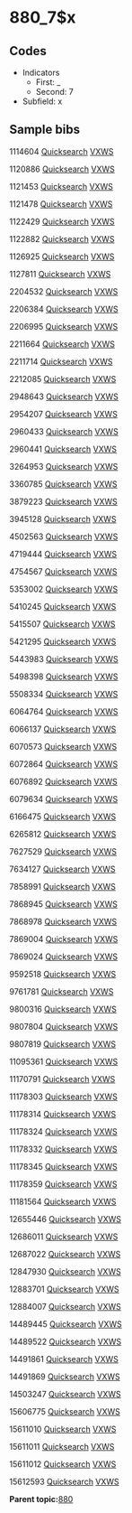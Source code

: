 # 880\_7$x

## Codes

-   Indicators
    -   First: \_
    -   Second: 7
-   Subfield: x

## Sample bibs

1114604 [Quicksearch](https://search.library.yale.edu/catalog/1114604) [VXWS](http://prodorbis.library.yale.edu:7014/vxws/GetHoldingsService?bibId=1114604)

1120886 [Quicksearch](https://search.library.yale.edu/catalog/1120886) [VXWS](http://prodorbis.library.yale.edu:7014/vxws/GetHoldingsService?bibId=1120886)

1121453 [Quicksearch](https://search.library.yale.edu/catalog/1121453) [VXWS](http://prodorbis.library.yale.edu:7014/vxws/GetHoldingsService?bibId=1121453)

1121478 [Quicksearch](https://search.library.yale.edu/catalog/1121478) [VXWS](http://prodorbis.library.yale.edu:7014/vxws/GetHoldingsService?bibId=1121478)

1122429 [Quicksearch](https://search.library.yale.edu/catalog/1122429) [VXWS](http://prodorbis.library.yale.edu:7014/vxws/GetHoldingsService?bibId=1122429)

1122882 [Quicksearch](https://search.library.yale.edu/catalog/1122882) [VXWS](http://prodorbis.library.yale.edu:7014/vxws/GetHoldingsService?bibId=1122882)

1126925 [Quicksearch](https://search.library.yale.edu/catalog/1126925) [VXWS](http://prodorbis.library.yale.edu:7014/vxws/GetHoldingsService?bibId=1126925)

1127811 [Quicksearch](https://search.library.yale.edu/catalog/1127811) [VXWS](http://prodorbis.library.yale.edu:7014/vxws/GetHoldingsService?bibId=1127811)

2204532 [Quicksearch](https://search.library.yale.edu/catalog/2204532) [VXWS](http://prodorbis.library.yale.edu:7014/vxws/GetHoldingsService?bibId=2204532)

2206384 [Quicksearch](https://search.library.yale.edu/catalog/2206384) [VXWS](http://prodorbis.library.yale.edu:7014/vxws/GetHoldingsService?bibId=2206384)

2206995 [Quicksearch](https://search.library.yale.edu/catalog/2206995) [VXWS](http://prodorbis.library.yale.edu:7014/vxws/GetHoldingsService?bibId=2206995)

2211664 [Quicksearch](https://search.library.yale.edu/catalog/2211664) [VXWS](http://prodorbis.library.yale.edu:7014/vxws/GetHoldingsService?bibId=2211664)

2211714 [Quicksearch](https://search.library.yale.edu/catalog/2211714) [VXWS](http://prodorbis.library.yale.edu:7014/vxws/GetHoldingsService?bibId=2211714)

2212085 [Quicksearch](https://search.library.yale.edu/catalog/2212085) [VXWS](http://prodorbis.library.yale.edu:7014/vxws/GetHoldingsService?bibId=2212085)

2948643 [Quicksearch](https://search.library.yale.edu/catalog/2948643) [VXWS](http://prodorbis.library.yale.edu:7014/vxws/GetHoldingsService?bibId=2948643)

2954207 [Quicksearch](https://search.library.yale.edu/catalog/2954207) [VXWS](http://prodorbis.library.yale.edu:7014/vxws/GetHoldingsService?bibId=2954207)

2960433 [Quicksearch](https://search.library.yale.edu/catalog/2960433) [VXWS](http://prodorbis.library.yale.edu:7014/vxws/GetHoldingsService?bibId=2960433)

2960441 [Quicksearch](https://search.library.yale.edu/catalog/2960441) [VXWS](http://prodorbis.library.yale.edu:7014/vxws/GetHoldingsService?bibId=2960441)

3264953 [Quicksearch](https://search.library.yale.edu/catalog/3264953) [VXWS](http://prodorbis.library.yale.edu:7014/vxws/GetHoldingsService?bibId=3264953)

3360785 [Quicksearch](https://search.library.yale.edu/catalog/3360785) [VXWS](http://prodorbis.library.yale.edu:7014/vxws/GetHoldingsService?bibId=3360785)

3879223 [Quicksearch](https://search.library.yale.edu/catalog/3879223) [VXWS](http://prodorbis.library.yale.edu:7014/vxws/GetHoldingsService?bibId=3879223)

3945128 [Quicksearch](https://search.library.yale.edu/catalog/3945128) [VXWS](http://prodorbis.library.yale.edu:7014/vxws/GetHoldingsService?bibId=3945128)

4502563 [Quicksearch](https://search.library.yale.edu/catalog/4502563) [VXWS](http://prodorbis.library.yale.edu:7014/vxws/GetHoldingsService?bibId=4502563)

4719444 [Quicksearch](https://search.library.yale.edu/catalog/4719444) [VXWS](http://prodorbis.library.yale.edu:7014/vxws/GetHoldingsService?bibId=4719444)

4754567 [Quicksearch](https://search.library.yale.edu/catalog/4754567) [VXWS](http://prodorbis.library.yale.edu:7014/vxws/GetHoldingsService?bibId=4754567)

5353002 [Quicksearch](https://search.library.yale.edu/catalog/5353002) [VXWS](http://prodorbis.library.yale.edu:7014/vxws/GetHoldingsService?bibId=5353002)

5410245 [Quicksearch](https://search.library.yale.edu/catalog/5410245) [VXWS](http://prodorbis.library.yale.edu:7014/vxws/GetHoldingsService?bibId=5410245)

5415507 [Quicksearch](https://search.library.yale.edu/catalog/5415507) [VXWS](http://prodorbis.library.yale.edu:7014/vxws/GetHoldingsService?bibId=5415507)

5421295 [Quicksearch](https://search.library.yale.edu/catalog/5421295) [VXWS](http://prodorbis.library.yale.edu:7014/vxws/GetHoldingsService?bibId=5421295)

5443983 [Quicksearch](https://search.library.yale.edu/catalog/5443983) [VXWS](http://prodorbis.library.yale.edu:7014/vxws/GetHoldingsService?bibId=5443983)

5498398 [Quicksearch](https://search.library.yale.edu/catalog/5498398) [VXWS](http://prodorbis.library.yale.edu:7014/vxws/GetHoldingsService?bibId=5498398)

5508334 [Quicksearch](https://search.library.yale.edu/catalog/5508334) [VXWS](http://prodorbis.library.yale.edu:7014/vxws/GetHoldingsService?bibId=5508334)

6064764 [Quicksearch](https://search.library.yale.edu/catalog/6064764) [VXWS](http://prodorbis.library.yale.edu:7014/vxws/GetHoldingsService?bibId=6064764)

6066137 [Quicksearch](https://search.library.yale.edu/catalog/6066137) [VXWS](http://prodorbis.library.yale.edu:7014/vxws/GetHoldingsService?bibId=6066137)

6070573 [Quicksearch](https://search.library.yale.edu/catalog/6070573) [VXWS](http://prodorbis.library.yale.edu:7014/vxws/GetHoldingsService?bibId=6070573)

6072864 [Quicksearch](https://search.library.yale.edu/catalog/6072864) [VXWS](http://prodorbis.library.yale.edu:7014/vxws/GetHoldingsService?bibId=6072864)

6076892 [Quicksearch](https://search.library.yale.edu/catalog/6076892) [VXWS](http://prodorbis.library.yale.edu:7014/vxws/GetHoldingsService?bibId=6076892)

6079634 [Quicksearch](https://search.library.yale.edu/catalog/6079634) [VXWS](http://prodorbis.library.yale.edu:7014/vxws/GetHoldingsService?bibId=6079634)

6166475 [Quicksearch](https://search.library.yale.edu/catalog/6166475) [VXWS](http://prodorbis.library.yale.edu:7014/vxws/GetHoldingsService?bibId=6166475)

6265812 [Quicksearch](https://search.library.yale.edu/catalog/6265812) [VXWS](http://prodorbis.library.yale.edu:7014/vxws/GetHoldingsService?bibId=6265812)

7627529 [Quicksearch](https://search.library.yale.edu/catalog/7627529) [VXWS](http://prodorbis.library.yale.edu:7014/vxws/GetHoldingsService?bibId=7627529)

7634127 [Quicksearch](https://search.library.yale.edu/catalog/7634127) [VXWS](http://prodorbis.library.yale.edu:7014/vxws/GetHoldingsService?bibId=7634127)

7858991 [Quicksearch](https://search.library.yale.edu/catalog/7858991) [VXWS](http://prodorbis.library.yale.edu:7014/vxws/GetHoldingsService?bibId=7858991)

7868945 [Quicksearch](https://search.library.yale.edu/catalog/7868945) [VXWS](http://prodorbis.library.yale.edu:7014/vxws/GetHoldingsService?bibId=7868945)

7868978 [Quicksearch](https://search.library.yale.edu/catalog/7868978) [VXWS](http://prodorbis.library.yale.edu:7014/vxws/GetHoldingsService?bibId=7868978)

7869004 [Quicksearch](https://search.library.yale.edu/catalog/7869004) [VXWS](http://prodorbis.library.yale.edu:7014/vxws/GetHoldingsService?bibId=7869004)

7869024 [Quicksearch](https://search.library.yale.edu/catalog/7869024) [VXWS](http://prodorbis.library.yale.edu:7014/vxws/GetHoldingsService?bibId=7869024)

9592518 [Quicksearch](https://search.library.yale.edu/catalog/9592518) [VXWS](http://prodorbis.library.yale.edu:7014/vxws/GetHoldingsService?bibId=9592518)

9761781 [Quicksearch](https://search.library.yale.edu/catalog/9761781) [VXWS](http://prodorbis.library.yale.edu:7014/vxws/GetHoldingsService?bibId=9761781)

9800316 [Quicksearch](https://search.library.yale.edu/catalog/9800316) [VXWS](http://prodorbis.library.yale.edu:7014/vxws/GetHoldingsService?bibId=9800316)

9807804 [Quicksearch](https://search.library.yale.edu/catalog/9807804) [VXWS](http://prodorbis.library.yale.edu:7014/vxws/GetHoldingsService?bibId=9807804)

9807819 [Quicksearch](https://search.library.yale.edu/catalog/9807819) [VXWS](http://prodorbis.library.yale.edu:7014/vxws/GetHoldingsService?bibId=9807819)

11095361 [Quicksearch](https://search.library.yale.edu/catalog/11095361) [VXWS](http://prodorbis.library.yale.edu:7014/vxws/GetHoldingsService?bibId=11095361)

11170791 [Quicksearch](https://search.library.yale.edu/catalog/11170791) [VXWS](http://prodorbis.library.yale.edu:7014/vxws/GetHoldingsService?bibId=11170791)

11178303 [Quicksearch](https://search.library.yale.edu/catalog/11178303) [VXWS](http://prodorbis.library.yale.edu:7014/vxws/GetHoldingsService?bibId=11178303)

11178314 [Quicksearch](https://search.library.yale.edu/catalog/11178314) [VXWS](http://prodorbis.library.yale.edu:7014/vxws/GetHoldingsService?bibId=11178314)

11178324 [Quicksearch](https://search.library.yale.edu/catalog/11178324) [VXWS](http://prodorbis.library.yale.edu:7014/vxws/GetHoldingsService?bibId=11178324)

11178332 [Quicksearch](https://search.library.yale.edu/catalog/11178332) [VXWS](http://prodorbis.library.yale.edu:7014/vxws/GetHoldingsService?bibId=11178332)

11178345 [Quicksearch](https://search.library.yale.edu/catalog/11178345) [VXWS](http://prodorbis.library.yale.edu:7014/vxws/GetHoldingsService?bibId=11178345)

11178359 [Quicksearch](https://search.library.yale.edu/catalog/11178359) [VXWS](http://prodorbis.library.yale.edu:7014/vxws/GetHoldingsService?bibId=11178359)

11181564 [Quicksearch](https://search.library.yale.edu/catalog/11181564) [VXWS](http://prodorbis.library.yale.edu:7014/vxws/GetHoldingsService?bibId=11181564)

12655446 [Quicksearch](https://search.library.yale.edu/catalog/12655446) [VXWS](http://prodorbis.library.yale.edu:7014/vxws/GetHoldingsService?bibId=12655446)

12686011 [Quicksearch](https://search.library.yale.edu/catalog/12686011) [VXWS](http://prodorbis.library.yale.edu:7014/vxws/GetHoldingsService?bibId=12686011)

12687022 [Quicksearch](https://search.library.yale.edu/catalog/12687022) [VXWS](http://prodorbis.library.yale.edu:7014/vxws/GetHoldingsService?bibId=12687022)

12847930 [Quicksearch](https://search.library.yale.edu/catalog/12847930) [VXWS](http://prodorbis.library.yale.edu:7014/vxws/GetHoldingsService?bibId=12847930)

12883701 [Quicksearch](https://search.library.yale.edu/catalog/12883701) [VXWS](http://prodorbis.library.yale.edu:7014/vxws/GetHoldingsService?bibId=12883701)

12884007 [Quicksearch](https://search.library.yale.edu/catalog/12884007) [VXWS](http://prodorbis.library.yale.edu:7014/vxws/GetHoldingsService?bibId=12884007)

14489445 [Quicksearch](https://search.library.yale.edu/catalog/14489445) [VXWS](http://prodorbis.library.yale.edu:7014/vxws/GetHoldingsService?bibId=14489445)

14489522 [Quicksearch](https://search.library.yale.edu/catalog/14489522) [VXWS](http://prodorbis.library.yale.edu:7014/vxws/GetHoldingsService?bibId=14489522)

14491861 [Quicksearch](https://search.library.yale.edu/catalog/14491861) [VXWS](http://prodorbis.library.yale.edu:7014/vxws/GetHoldingsService?bibId=14491861)

14491869 [Quicksearch](https://search.library.yale.edu/catalog/14491869) [VXWS](http://prodorbis.library.yale.edu:7014/vxws/GetHoldingsService?bibId=14491869)

14503247 [Quicksearch](https://search.library.yale.edu/catalog/14503247) [VXWS](http://prodorbis.library.yale.edu:7014/vxws/GetHoldingsService?bibId=14503247)

15606775 [Quicksearch](https://search.library.yale.edu/catalog/15606775) [VXWS](http://prodorbis.library.yale.edu:7014/vxws/GetHoldingsService?bibId=15606775)

15611010 [Quicksearch](https://search.library.yale.edu/catalog/15611010) [VXWS](http://prodorbis.library.yale.edu:7014/vxws/GetHoldingsService?bibId=15611010)

15611011 [Quicksearch](https://search.library.yale.edu/catalog/15611011) [VXWS](http://prodorbis.library.yale.edu:7014/vxws/GetHoldingsService?bibId=15611011)

15611012 [Quicksearch](https://search.library.yale.edu/catalog/15611012) [VXWS](http://prodorbis.library.yale.edu:7014/vxws/GetHoldingsService?bibId=15611012)

15612593 [Quicksearch](https://search.library.yale.edu/catalog/15612593) [VXWS](http://prodorbis.library.yale.edu:7014/vxws/GetHoldingsService?bibId=15612593)

**Parent topic:**[880](../../tags/880/880.md)

